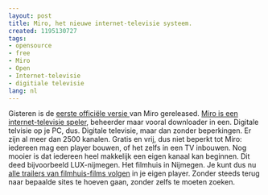 ```yaml
---
layout: post
title: Miro, het nieuwe internet-televisie systeem.
created: 1195130727
tags:
- opensource
- free
- Miro
- Open
- Internet-televisie
- digitiale televisie
lang: nl
---
```

Gisteren is de [eerste officiële versie ](http://www.zdnet.nl/news.cfm?id=75931)van Miro gereleased. [Miro is een internet-televisie speler](http://www.getmiro.com/), beheerder maar vooral downloader in een. Digitale telvisie op je PC, dus. Digitale televisie, maar dan zonder beperkingen. Er zijn al meer dan 2500 kanalen. Gratis en vrij, dus niet beperkt tot Miro: iedereen mag een player bouwen, of het zelfs in een TV inbouwen. Nog mooier is dat iedereen heel makkelijk een eigen kanaal kan beginnen. Dit deed bijvoorbeeld LUX-nijmegen. Het filmhuis in Nijmegen. Je kunt dus nu [alle trailers van filmhuis-films volgen](http://subscribe.getmiro.com/?url1=http%3A//lux.blip.tv/rss) in je eigen player. Zonder steeds terug naar bepaalde sites te hoeven gaan, zonder zelfs te moeten zoeken. 
